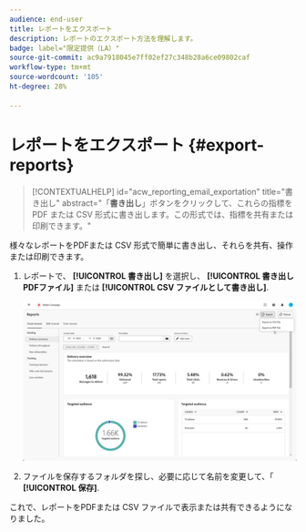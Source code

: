 ```yaml
---
audience: end-user
title: レポートをエクスポート
description: レポートのエクスポート方法を理解します。
badge: label="限定提供（LA）"
source-git-commit: ac9a7918045e7ff02ef27c348b28a6ce09802caf
workflow-type: tm+mt
source-wordcount: '105'
ht-degree: 28%

---
```



# レポートをエクスポート {#export-reports}

>[!CONTEXTUALHELP]
>id="acw_reporting_email_exportation"
>title="書き出し"
>abstract="「**書き出し**」ボタンをクリックして、これらの指標を PDF または CSV 形式に書き出します。この形式では、指標を共有または印刷できます。"

様々なレポートをPDFまたは CSV 形式で簡単に書き出し、それらを共有、操作または印刷できます。

1. レポートで、 **[!UICONTROL 書き出し]** を選択し、 **[!UICONTROL 書き出しPDFファイル]** または **[!UICONTROL CSV ファイルとして書き出し]**.

   ![](assets/global_report_export.png)

1. ファイルを保存するフォルダを探し、必要に応じて名前を変更して、「 **[!UICONTROL 保存]**.

これで、レポートをPDFまたは CSV ファイルで表示または共有できるようになりました。

